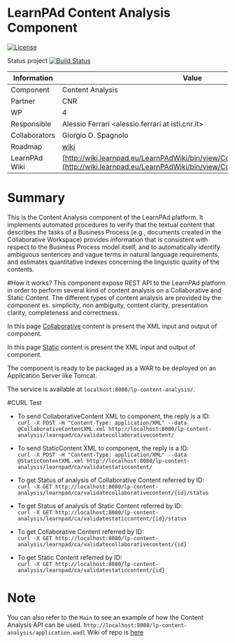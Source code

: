 LearnPAd Content Analysis Component
==================
[![License](https://img.shields.io/badge/License-GPL-blue.svg)](https://github.com/ISTI-FMT-LearnPAd/ContentAnalysisComponent/blob/master/LICENSE) 



Status project [![Build Status](https://travis-ci.org/ISTI-FMT-LearnPAd/ContentAnalysisComponent.svg?branch=RESTinterface)](https://travis-ci.org/ISTI-FMT-LearnPAd/ContentAnalysisComponent)

Information   | Value
------------- | --------
Component     | Content Analysis
Partner       | CNR
WP            | 4
Responsible   | Alessio Ferrari <alessio.ferrari at isti.cnr.it>
Collaborators | Giorgio O. Spagnolo <spagnolo at isti.cnr.it>
Roadmap       | [wiki](https://github.com/ISTI-FMT-LearnPAd/ContentAnalysisComponent/wiki)
LearnPAd Wiki | [http://wiki.learnpad.eu/LearnPAdWiki/bin/view/Component/Content+Analysis](http://wiki.learnpad.eu/LearnPAdWiki/bin/view/Component/Content+Analysis)

# Summary
This is the Content Analysis component of the LearnPAd platform. It implements automated procedures to verify that the textual content that describes the tasks of a
Business Process (e.g., documents created in the Collaborative Workspace) provides information
that is consistent with respect to the Business Process model itself, and to automatically identify
ambiguous sentences and vague terms in natural language requirements, and estimates quantitative
indexes concerning the linguistic quality of the contents. 

#How it works?
This component expose REST API to the LearnPAd platform 
in order to perform several kind of content analysis on a Collaborative and Static Content. 
The different types of content analysis are provided by the component es. simplicity, non ambiguity, content clarity, presentation clarity, completeness and correctness.

In this page [Collaborative](http://wiki.learnpad.eu/LearnPAdWiki/bin/view/Component/Collaborative+Content+Analysis) content is present the XML input and output of component.

In this page [Static](http://wiki.learnpad.eu/LearnPAdWiki/bin/view/Component/Static+Content+Analysis) content is present the XML input and output of component.

The component is ready to be packaged as a WAR to be deployed on an Application Server like Tomcat.

The service is available at `localhost:8080/lp-content-analysis/`.



#CURL Test
 * To send CollaborativeContent XML to component, the reply is a ID:  
`curl -X POST -H "Content-Type: application/XML" --data @CollaborativeContentXML.xml http://localhost:8080/lp-content-analysis/learnpad/ca/validatecollaborativecontent/`

* To send StaticContent XML to component, the reply is a ID:  
`curl -X POST -H "Content-Type: application/XML" --data @StaticContentXML.xml http://localhost:8080/lp-content-analysis/learnpad/ca/validatestaticcontent/`

* To get Status of analysis of Collaborative Content referred by ID:  
`curl -X GET http://localhost:8080/lp-content-analysis/learnpad/ca/validatecollaborativecontent/{id}/status`

* To get Status of analysis of Static Content referred by ID:  
`curl -X GET http://localhost:8080/lp-content-analysis/learnpad/ca/validatestaticcontent/{id}/status`

* To get Collaborative Content referred by ID:  
`curl -X GET http://localhost:8080/lp-content-analysis/learnpad/ca/validatecollaborativecontent/{id}`
* To get Static Content referred by ID:  
`curl -X GET http://localhost:8080/lp-content-analysis/learnpad/ca/validatestaticcontent/{id}`


# Note
You can also refer to the `Main` to see an example of how the Content Analysis API can be used.
`http://localhost:8080/lp-content-analysis/application.wadl`
Wiki of repo is [here](https://github.com/ISTI-FMT-LearnPAd/ContentAnalysisComponent/wiki)


